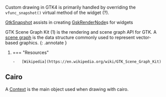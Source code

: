 Custom drawing in GTK4 is primarily handled by overriding the `vfunc_snapshot()` virtual method of the widget (?).

[GtkSnapshot](https://docs.gtk.org/gtk4/class.Snapshot.html) assists in creating [GskRenderNode](https://docs.gtk.org/gsk4/class.RenderNode.html)s for widgets

GTK Scene Graph Kit (1) is the rendering and scene graph API for GTK.
A [scene graph](https://en.wikipedia.org/wiki/Scene_graph) is the data structure commonly used to represent vector-based graphics.
{: .annotate }

1.  === "Resources"

        -   [Wikipedia](https://en.wikipedia.org/wiki/GTK_Scene_Graph_Kit)

## Cairo

A [Context](https://pycairo.readthedocs.io/en/latest/reference/context.html) is the main object used when drawing with cairo.
